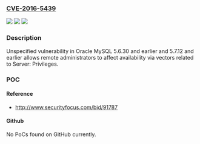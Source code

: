 ### [CVE-2016-5439](https://cve.mitre.org/cgi-bin/cvename.cgi?name=CVE-2016-5439)
![](https://img.shields.io/static/v1?label=Product&message=n%2Fa&color=blue)
![](https://img.shields.io/static/v1?label=Version&message=n%2Fa&color=blue)
![](https://img.shields.io/static/v1?label=Vulnerability&message=n%2Fa&color=brighgreen)

### Description

Unspecified vulnerability in Oracle MySQL 5.6.30 and earlier and 5.7.12 and earlier allows remote administrators to affect availability via vectors related to Server: Privileges.

### POC

#### Reference
- http://www.securityfocus.com/bid/91787

#### Github
No PoCs found on GitHub currently.

